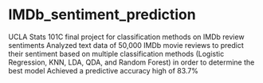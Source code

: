 # IMDb_sentiment_prediction
UCLA Stats 101C final project for classification methods on IMDb review sentiments
Analyzed text data of 50,000 IMDb movie reviews to predict their sentiment based on multiple classification methods (Logistic Regression, KNN, LDA, QDA, and Random Forest) in order to determine the best model
Achieved a predictive accuracy high of 83.7%
